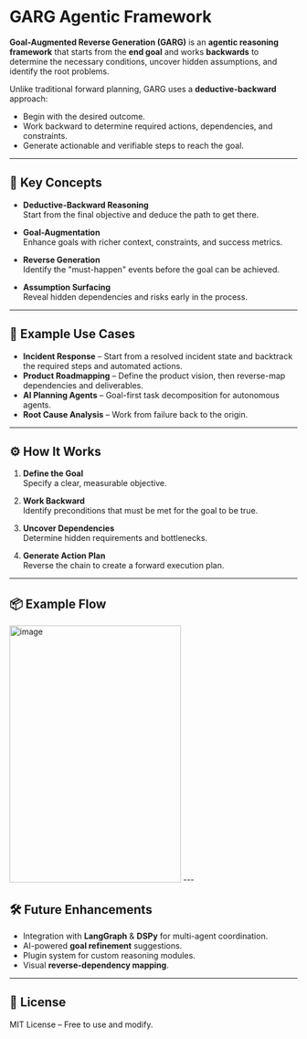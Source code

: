 # GARG Agentic Framework

**Goal-Augmented Reverse Generation (GARG)** is an **agentic reasoning framework** that starts from the **end goal** and works **backwards** to determine the necessary conditions, uncover hidden assumptions, and identify the root problems.  

Unlike traditional forward planning, GARG uses a **deductive-backward** approach:  
- Begin with the desired outcome.  
- Work backward to determine required actions, dependencies, and constraints.  
- Generate actionable and verifiable steps to reach the goal.  

---

## 🚀 Key Concepts

- **Deductive-Backward Reasoning**  
  Start from the final objective and deduce the path to get there.

- **Goal-Augmentation**  
  Enhance goals with richer context, constraints, and success metrics.

- **Reverse Generation**  
  Identify the "must-happen" events before the goal can be achieved.

- **Assumption Surfacing**  
  Reveal hidden dependencies and risks early in the process.

---

## 📂 Example Use Cases

- **Incident Response** – Start from a resolved incident state and backtrack the required steps and automated actions.
- **Product Roadmapping** – Define the product vision, then reverse-map dependencies and deliverables.
- **AI Planning Agents** – Goal-first task decomposition for autonomous agents.
- **Root Cause Analysis** – Work from failure back to the origin.

---

## ⚙️ How It Works

1. **Define the Goal**  
   Specify a clear, measurable objective.

2. **Work Backward**  
   Identify preconditions that must be met for the goal to be true.

3. **Uncover Dependencies**  
   Determine hidden requirements and bottlenecks.

4. **Generate Action Plan**  
   Reverse the chain to create a forward execution plan.


---

## 📦 Example Flow
<img width="300" height="450" alt="image" src="https://github.com/user-attachments/assets/b6b12b7f-54dd-456d-a2ea-3e600920bd13" />
---

## 🛠️ Future Enhancements

- Integration with **LangGraph** & **DSPy** for multi-agent coordination.
- AI-powered **goal refinement** suggestions.
- Plugin system for custom reasoning modules.
- Visual **reverse-dependency mapping**.

---

## 📜 License
MIT License – Free to use and modify.

